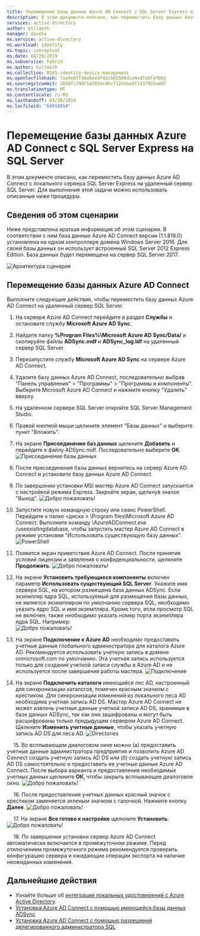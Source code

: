 ```yaml
---
title: Перемещение базы данных Azure AD Connect с SQL Server Express на SQL Server | Документация Майкрософт
description: В этом документе описано, как переместить базу данных Azure AD Connect с локального сервера SQL Server Express на удаленный сервер SQL Server.
services: active-directory
author: billmath
manager: daveba
ms.service: active-directory
ms.workload: identity
ms.topic: conceptual
ms.date: 04/29/2019
ms.subservice: hybrid
ms.author: billmath
ms.collection: M365-identity-device-management
ms.openlocfilehash: 7ae0e87fddabee9f42cbb5506dce4cd7a5f4f082
ms.sourcegitcommit: 2028fc790f1d265dc96cf12d1ee9f1437955ad87
ms.translationtype: MT
ms.contentlocale: ru-RU
ms.lasthandoff: 04/30/2019
ms.locfileid: "64918854"
---
```

# <a name="move-azure-ad-connect-database-from-sql-server-express-to-sql-server"></a>Перемещение базы данных Azure AD Connect с SQL Server Express на SQL Server 

В этом документе описано, как переместить базу данных Azure AD Connect с локального сервера SQL Server Express на удаленный сервер SQL Server.  Для выполнения этой задачи можно использовать описанные ниже процедуры.

## <a name="about-this-scenario"></a>Сведения об этом сценарии
Ниже представлена краткая информация об этом сценарии.  В соответствии с ним база данных Azure AD Connect версии (1.1.819.0) установлена на одном контроллере домена Windows Server 2016.  Для своей базы данных он использует встроенный SQL Server 2012 Express Edition.  База данных будет перемещена на сервер SQL Server 2017.

![Архитектура сценария](media/how-to-connect-install-move-db/move1.png)

## <a name="move-the-azure-ad-connect-database"></a>Перемещение базы данных Azure AD Connect
Выполните следующие действия, чтобы переместить базу данных Azure AD Connect на удаленный сервер SQL Server.

1. На сервере Azure AD Connect перейдите в раздел **Службы** и остановите службу **Microsoft Azure AD Sync**.
2. Найдите папку **%Program Files%\Microsoft Azure AD Sync/Data/** и скопируйте файлы **ADSync.mdf** и **ADSync_log.ldf** на удаленный сервер SQL Server.
3. Перезапустите службу **Microsoft Azure AD Sync** на сервере Azure AD Connect.
4. Удалите базу данных Azure AD Connect, последовательно выбрав "Панель управления" > "Программы" > "Программы и компоненты".  Выберите Microsoft Azure AD Connect и нажмите кнопку "Удалить" вверху.
5. На удаленном сервере SQL Server откройте SQL Server Management Studio.
6. Правой кнопкой мыши щелкните элемент "Базы данных" и выберите пункт "Вложить".
7. На экране **Присоединение баз данных** щелкните **Добавить** и перейдите к файлу ADSync.mdf.  Последовательно выберите **ОК**.
   ![Присоединение базы данных](media/how-to-connect-install-move-db/move2.png)

8. После присоединения базы данных вернитесь на сервер Azure AD Connect и установите базу данных Azure AD Connect.
9. По завершении установки MSI мастер Azure AD Connect запускается с настройкой режима Express. Закройте экран, щелкнув значок "Выход".
   ![Добро пожаловать!](./media/how-to-connect-install-move-db/db1.png)
10. Запустите новую командную строку или сеанс PowerShell. Перейдите к папке \<диска > \Program files\Microsoft Azure AD Connect. Выполните команду \AzureADConnect.exe /useexistingdatabase, чтобы запустить мастер Azure AD Connect в режиме установки "Использовать существующую базу данных".
    ![PowerShell](./media/how-to-connect-install-move-db/db2.png)
11. Появится экран приветствия Azure AD Connect. После принятия условий лицензии и заявления о конфиденциальности, щелкните **Продолжить**.
    ![Добро пожаловать!](./media/how-to-connect-install-move-db/db3.png)
12. На экране **Установить требующиеся компоненты** включен параметр **Использовать существующий SQL Server**. Укажите имя сервера SQL, на котором размещена база данных ADSync. Если экземпляр ядра SQL, используемый для размещения базы данных, не является экземпляром по умолчанию сервера SQL, необходимо указать ядро SQL и имя экземпляра. Кроме того, если просмотр SQL не включен, также необходимо указать номер порта экземпляра ядра SQL. Например:          
    ![Добро пожаловать!](./media/how-to-connect-install-move-db/db4.png)           

13. На экране **Подключение к Azure AD** необходимо предоставить учетные данные глобального администратора для каталога Azure AD. Рекомендуется использовать учетную запись в домене onmicrosoft.com по умолчанию. Эта учетная запись используется только для создания учетной записи службы в Azure AD и не используется после завершения работы мастера.
    ![Подключение](./media/how-to-connect-install-move-db/db5.png)
 
14. На экране **Подключить каталоги** имеющийся лес AD, настроенный для синхронизации каталогов, помечен красным значком с крестиком. Для синхронизации изменений из локального леса AD необходима учетная запись AD DS. Мастер Azure AD Connect не может извлечь учетные данные учетной записи AD DS, хранимые в базе данных ADSync, так как они зашифрованы и могут быть расшифрованы только предыдущим сервером Azure AD Connect. Щелкните **Изменить учетные данные**, чтобы указать учетную запись AD DS для леса AD.
    ![Directories](./media/how-to-connect-install-move-db/db6.png)
 
 
15. Во всплывающем диалоговом окне можно (а) предоставить учетные данные администратора предприятия и позволить Azure AD Connect создать учетную запись AD DS или (б) создать учетную запись AD DS самостоятельно и предоставить ее учетные данные Azure AD Connect. После выбора варианта и предоставления необходимых учетных данных щелкните **ОК**, чтобы закрыть всплывающее диалоговое окно.
    ![Добро пожаловать!](./media/how-to-connect-install-move-db/db7.png)
 
 
16. После предоставления учетных данных красный значок с крестиком заменяется зеленым значком с галочкой. Нажмите кнопку **Далее**.
    ![Добро пожаловать!](./media/how-to-connect-install-move-db/db8.png)
 
 
17. На экране **Все готово к настройке** щелкните **Установить**.
    ![Добро пожаловать!](./media/how-to-connect-install-move-db/db9.png)
 
 
18. По завершении установки сервер Azure AD Connect автоматически включается в промежуточном режиме. Перед отключением промежуточного режима рекомендуется проверить конфигурацию сервера и ожидающие операции экспорта на наличие неожиданных изменений. 

## <a name="next-steps"></a>Дальнейшие действия

- Узнайте больше об [интеграции локальных удостоверений с Azure Active Directory](whatis-hybrid-identity.md).
- [Установка Azure AD Connect с помощью имеющейся базы данных ADSync](how-to-connect-install-existing-database.md)
- [Установка Azure AD Connect с помощью разрешений делегированного администратора SQL](how-to-connect-install-sql-delegation.md)

